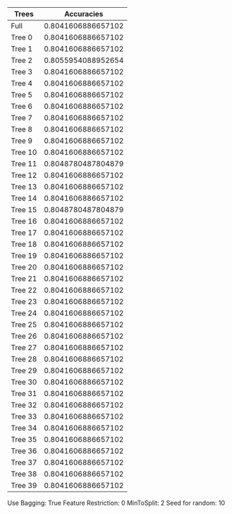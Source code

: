 |          Trees          |        Accuracies       |
|-------------------------|-------------------------|
|           Full          |    0.8041606886657102   |
|          Tree 0         |    0.8041606886657102   |
|          Tree 1         |    0.8041606886657102   |
|          Tree 2         |    0.8055954088952654   |
|          Tree 3         |    0.8041606886657102   |
|          Tree 4         |    0.8041606886657102   |
|          Tree 5         |    0.8041606886657102   |
|          Tree 6         |    0.8041606886657102   |
|          Tree 7         |    0.8041606886657102   |
|          Tree 8         |    0.8041606886657102   |
|          Tree 9         |    0.8041606886657102   |
|         Tree 10         |    0.8041606886657102   |
|         Tree 11         |    0.8048780487804879   |
|         Tree 12         |    0.8041606886657102   |
|         Tree 13         |    0.8041606886657102   |
|         Tree 14         |    0.8041606886657102   |
|         Tree 15         |    0.8048780487804879   |
|         Tree 16         |    0.8041606886657102   |
|         Tree 17         |    0.8041606886657102   |
|         Tree 18         |    0.8041606886657102   |
|         Tree 19         |    0.8041606886657102   |
|         Tree 20         |    0.8041606886657102   |
|         Tree 21         |    0.8041606886657102   |
|         Tree 22         |    0.8041606886657102   |
|         Tree 23         |    0.8041606886657102   |
|         Tree 24         |    0.8041606886657102   |
|         Tree 25         |    0.8041606886657102   |
|         Tree 26         |    0.8041606886657102   |
|         Tree 27         |    0.8041606886657102   |
|         Tree 28         |    0.8041606886657102   |
|         Tree 29         |    0.8041606886657102   |
|         Tree 30         |    0.8041606886657102   |
|         Tree 31         |    0.8041606886657102   |
|         Tree 32         |    0.8041606886657102   |
|         Tree 33         |    0.8041606886657102   |
|         Tree 34         |    0.8041606886657102   |
|         Tree 35         |    0.8041606886657102   |
|         Tree 36         |    0.8041606886657102   |
|         Tree 37         |    0.8041606886657102   |
|         Tree 38         |    0.8041606886657102   |
|         Tree 39         |    0.8041606886657102   |

Use Bagging: True
Feature Restriction: 0
MinToSplit: 2
Seed for random: 10